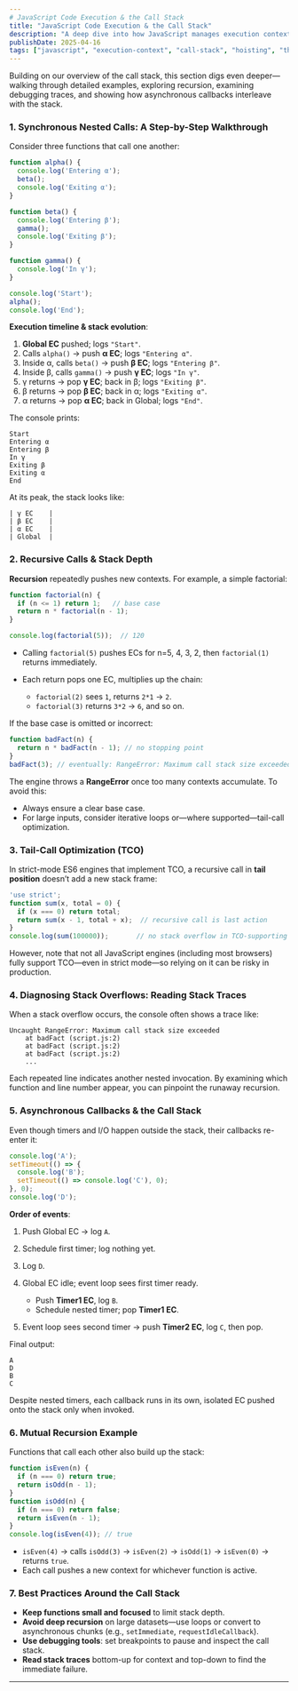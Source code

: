 ```yaml
---
# JavaScript Code Execution & the Call Stack
title: "JavaScript Code Execution & the Call Stack"
description: "A deep dive into how JavaScript manages execution contexts, the call stack, and the lifecycle of code execution, including variable hoisting and the `this` keyword."
publishDate: 2025-04-16
tags: ["javascript", "execution-context", "call-stack", "hoisting", "this"]
---
```


Building on our overview of the call stack, this section digs even deeper—walking through detailed examples, exploring recursion, examining debugging traces, and showing how asynchronous callbacks interleave with the stack.

### 1. Synchronous Nested Calls: A Step-by-Step Walkthrough

Consider three functions that call one another:

```js
function alpha() {
  console.log('Entering α');
  beta();
  console.log('Exiting α');
}

function beta() {
  console.log('Entering β');
  gamma();
  console.log('Exiting β');
}

function gamma() {
  console.log('In γ');
}

console.log('Start');
alpha();
console.log('End');
```

**Execution timeline & stack evolution**:

1. **Global EC** pushed; logs `"Start"`.
2. Calls `alpha()` → push **α EC**; logs `"Entering α"`.
3. Inside α, calls `beta()` → push **β EC**; logs `"Entering β"`.
4. Inside β, calls `gamma()` → push **γ EC**; logs `"In γ"`.
5. γ returns → pop **γ EC**; back in β; logs `"Exiting β"`.
6. β returns → pop **β EC**; back in α; logs `"Exiting α"`.
7. α returns → pop **α EC**; back in Global; logs `"End"`.

The console prints:

```
Start
Entering α
Entering β
In γ
Exiting β
Exiting α
End
```

At its peak, the stack looks like:

```
| γ EC    |
| β EC    |
| α EC    |
| Global  |
```

### 2. Recursive Calls & Stack Depth

**Recursion** repeatedly pushes new contexts. For example, a simple factorial:

```js
function factorial(n) {
  if (n <= 1) return 1;   // base case
  return n * factorial(n - 1);
}

console.log(factorial(5));  // 120
```

* Calling `factorial(5)` pushes ECs for n=5, 4, 3, 2, then `factorial(1)` returns immediately.
* Each return pops one EC, multiplies up the chain:

  * `factorial(2)` sees `1`, returns `2*1` → `2`.
  * `factorial(3)` returns `3*2` → `6`, and so on.

If the base case is omitted or incorrect:

```js
function badFact(n) {
  return n * badFact(n - 1); // no stopping point
}
badFact(3); // eventually: RangeError: Maximum call stack size exceeded
```

The engine throws a **RangeError** once too many contexts accumulate. To avoid this:

* Always ensure a clear base case.
* For large inputs, consider iterative loops or—where supported—tail-call optimization.

### 3. Tail-Call Optimization (TCO)

In strict-mode ES6 engines that implement TCO, a recursive call in **tail position** doesn’t add a new stack frame:

```js
'use strict';
function sum(x, total = 0) {
  if (x === 0) return total;
  return sum(x - 1, total + x);  // recursive call is last action
}
console.log(sum(100000));       // no stack overflow in TCO-supporting engines
```

However, note that not all JavaScript engines (including most browsers) fully support TCO—even in strict mode—so relying on it can be risky in production.

### 4. Diagnosing Stack Overflows: Reading Stack Traces

When a stack overflow occurs, the console often shows a trace like:

```
Uncaught RangeError: Maximum call stack size exceeded
    at badFact (script.js:2)
    at badFact (script.js:2)
    at badFact (script.js:2)
    ...
```

Each repeated line indicates another nested invocation. By examining which function and line number appear, you can pinpoint the runaway recursion.

### 5. Asynchronous Callbacks & the Call Stack

Even though timers and I/O happen outside the stack, their callbacks re-enter it:

```js
console.log('A');
setTimeout(() => {
  console.log('B');
  setTimeout(() => console.log('C'), 0);
}, 0);
console.log('D');
```

**Order of events**:

1. Push Global EC → log `A`.
2. Schedule first timer; log nothing yet.
3. Log `D`.
4. Global EC idle; event loop sees first timer ready.

   * Push **Timer1 EC**, log `B`.
   * Schedule nested timer; pop **Timer1 EC**.
5. Event loop sees second timer → push **Timer2 EC**, log `C`, then pop.

Final output:

```
A
D
B
C
```

Despite nested timers, each callback runs in its own, isolated EC pushed onto the stack only when invoked.

### 6. Mutual Recursion Example

Functions that call each other also build up the stack:

```js
function isEven(n) {
  if (n === 0) return true;
  return isOdd(n - 1);
}
function isOdd(n) {
  if (n === 0) return false;
  return isEven(n - 1);
}
console.log(isEven(4)); // true
```

* `isEven(4)` → calls `isOdd(3)` → `isEven(2)` → `isOdd(1)` → `isEven(0)` → returns `true`.
* Each call pushes a new context for whichever function is active.

### 7. Best Practices Around the Call Stack

* **Keep functions small and focused** to limit stack depth.
* **Avoid deep recursion** on large datasets—use loops or convert to asynchronous chunks (e.g., `setImmediate`, `requestIdleCallback`).
* **Use debugging tools**: set breakpoints to pause and inspect the call stack.
* **Read stack traces** bottom-up for context and top-down to find the immediate failure.

---

